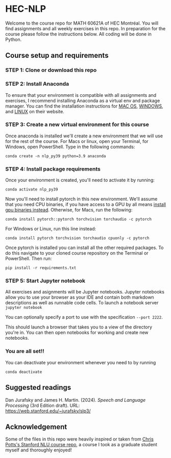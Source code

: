 # HEC-NLP

Welcome to the course repo for MATH 60621A of HEC Montréal. You will find assignments and all weekly exercises in this repo. In preparation for the course please follow the instructions below. All coding will be done in Python. 

## Course setup and requirements

### STEP 1: Clone or download this repo

### STEP 2: Install Anaconda
To ensure that your environment is compatible with all assignments and exercises, I recommend installing Anaconda as a virtual env and package manager. You can find the installation instructions for [MAC OS](https://docs.anaconda.com/anaconda/install/mac-os/), [WINDOWS](https://docs.anaconda.com/anaconda/install/windows/), and [LINUX](https://docs.anaconda.com/anaconda/install/linux/) on their website.

### STEP 3: Create a new virtual environment for this course
Once anaconda is installed we'll create a new environment that we will use for the rest of the course. For Macs or linux, open your Terminal, for Windows, open PowerShell. Type in the following commands:
```
conda create -n nlp_py39 python=3.9 anaconda
```

### STEP 4: Install package requirements 
Once your environment is created, you'll need to activate it by running:
```
conda activate nlp_py39
```
Now you'll need to install pytorch in this new environment. We'll assume that you need CPU binaries, if you have access to a GPU by all means [install gpu binaries instead](https://pytorch.org/get-started/locally/). Otherwise, for Macs, run the following:
```
conda install pytorch::pytorch torchvision torchaudio -c pytorch
```
For Windows or Linux, run this line instead:
```
conda install pytorch torchvision torchaudio cpuonly -c pytorch
```

Once pytorch is installed you can install all the other required packages. To do this navigate to your cloned course repository on the Terminal or PowerShell. Then run:
```
pip install -r requirements.txt
```

### STEP 5: Start Jupyter notebook
All exercises and asignments will be Jupyter notebooks. Jupyter notebooks allow you to use your browser as your IDE and contain both markdown descriptions as well as runnable code cells. To launch a notebook server
```jupyter notebook```

You can optionally specify a port to use with the specification `--port 2222`. 

This should launch a browser that takes you to a view of the directory you're in. You can then open notebooks for working and create new notebooks.


### You are all set!!

You can deactivate your environment whenever you need to by running
```
conda deactivate
```


## Suggested readings 

Dan Jurafsky and James H. Martin. (2024). *Speech and Language Processing* (3rd Edition draft). URL:  https://web.stanford.edu/~jurafsky/slp3/
 
## Acknowledgement

 Some of the files in this repo were heavily inspired or taken from [Chris Potts's Stanford NLU course repo](https://github.com/cgpotts/cs224u/tree/main), a course I took as a graduate student myself and thoroughly enjoyed!
